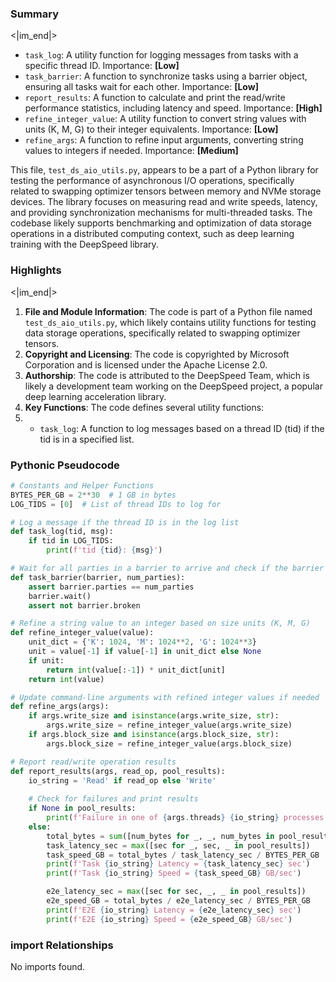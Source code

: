 

### Summary

<|im_end|>

* `task_log`: A utility function for logging messages from tasks with a specific thread ID. Importance: **[Low]**
* `task_barrier`: A function to synchronize tasks using a barrier object, ensuring all tasks wait for each other. Importance: **[Low]**
* `report_results`: A function to calculate and print the read/write performance statistics, including latency and speed. Importance: **[High]**
* `refine_integer_value`: A utility function to convert string values with units (K, M, G) to their integer equivalents. Importance: **[Low]**
* `refine_args`: A function to refine input arguments, converting string values to integers if needed. Importance: **[Medium]** 

This file, `test_ds_aio_utils.py`, appears to be a part of a Python library for testing the performance of asynchronous I/O operations, specifically related to swapping optimizer tensors between memory and NVMe storage devices. The library focuses on measuring read and write speeds, latency, and providing synchronization mechanisms for multi-threaded tasks. The codebase likely supports benchmarking and optimization of data storage operations in a distributed computing context, such as deep learning training with the DeepSpeed library.

### Highlights

<|im_end|>

1. **File and Module Information**: The code is part of a Python file named `test_ds_aio_utils.py`, which likely contains utility functions for testing data storage operations, specifically related to swapping optimizer tensors.
2. **Copyright and Licensing**: The code is copyrighted by Microsoft Corporation and is licensed under the Apache License 2.0.
3. **Authorship**: The code is attributed to the DeepSpeed Team, which is likely a development team working on the DeepSpeed project, a popular deep learning acceleration library.
4. **Key Functions**: The code defines several utility functions:
5.   - `task_log`: A function to log messages based on a thread ID (tid) if the tid is in a specified list.

### Pythonic Pseudocode

```python
# Constants and Helper Functions
BYTES_PER_GB = 2**30  # 1 GB in bytes
LOG_TIDS = [0]  # List of thread IDs to log for

# Log a message if the thread ID is in the log list
def task_log(tid, msg):
    if tid in LOG_TIDS:
        print(f'tid {tid}: {msg}')

# Wait for all parties in a barrier to arrive and check if the barrier is broken
def task_barrier(barrier, num_parties):
    assert barrier.parties == num_parties
    barrier.wait()
    assert not barrier.broken

# Refine a string value to an integer based on size units (K, M, G)
def refine_integer_value(value):
    unit_dict = {'K': 1024, 'M': 1024**2, 'G': 1024**3}
    unit = value[-1] if value[-1] in unit_dict else None
    if unit:
        return int(value[:-1]) * unit_dict[unit]
    return int(value)

# Update command-line arguments with refined integer values if needed
def refine_args(args):
    if args.write_size and isinstance(args.write_size, str):
        args.write_size = refine_integer_value(args.write_size)
    if args.block_size and isinstance(args.block_size, str):
        args.block_size = refine_integer_value(args.block_size)

# Report read/write operation results
def report_results(args, read_op, pool_results):
    io_string = 'Read' if read_op else 'Write'
    
    # Check for failures and print results
    if None in pool_results:
        print(f'Failure in one of {args.threads} {io_string} processes')
    else:
        total_bytes = sum([num_bytes for _, _, num_bytes in pool_results])
        task_latency_sec = max([sec for _, sec, _ in pool_results])
        task_speed_GB = total_bytes / task_latency_sec / BYTES_PER_GB
        print(f'Task {io_string} Latency = {task_latency_sec} sec')
        print(f'Task {io_string} Speed = {task_speed_GB} GB/sec')

        e2e_latency_sec = max([sec for sec, _, _ in pool_results])
        e2e_speed_GB = total_bytes / e2e_latency_sec / BYTES_PER_GB
        print(f'E2E {io_string} Latency = {e2e_latency_sec} sec')
        print(f'E2E {io_string} Speed = {e2e_speed_GB} GB/sec')
```


### import Relationships

No imports found.